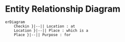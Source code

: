 # Entity Relationship Diagram

```mermaid
erDiagram
    Checkin }|--|| Location : at
    Location }|--|| Place : which is a
    Place }|--|| Purpose : for
```
